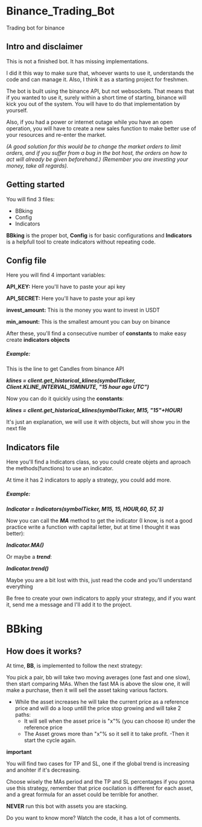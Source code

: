 
# Binance_Trading_Bot
Trading bot for binance

## Intro and disclaimer

This is not a finished bot. It has missing implementations.

I did it this way to make sure that, whoever wants to use it, understands the code and can manage it. Also, I think it as a starting project for freshmen. 

The bot is built using the binance API, but not websockets. That means that if you wanted to use it, surely within a short time of starting, binance will kick you out of the system.
You will have to do that implementation by yourself.

Also, if you had a power or internet outage while you have an open operation, you will have to create a new sales function to make better use of your resources and re-enter the market.

_(A good solution for this would be to change the market orders to limit orders, and if you suffer from a bug in the bot host, the orders on how to act will already be given beforehand.)
(Remember you are investing your money, take all regards)._


## Getting started


You will find 3 files:
- BBking
- Config
- Indicators

**BBking** is the proper bot, **Config** is for basic configurations and **Indicators** is a helpfull tool to create indicators without repeating code. 

## Config file

Here you will find 4 important variables:

**API_KEY:** Here you'll have to paste your api key

**API_SECRET:** Here you'll have to paste your api key

**invest_amount:** This is the money you want to invest in USDT

**min_amount:** This is the smallest amount you can buy on binance


After these, you'll find a consecutive number of **constants** to make easy create **indicators objects**

##### Example:

This is the line to get Candles from binance API</p>


**_klines = client.get_historical_klines(symbolTicker, Client.KLINE_INTERVAL_15MINUTE, "15 hour ago UTC")_**



Now you can do it quickly using the **constants**:

**_klines = client.get_historical_klines(symbolTicker, M15, "15"+HOUR)_**

It's just an explanation, we will use it with objects, but will show you in the next file



## Indicators file

Here you'll find a Indicators class, so you could create objets and aproach the methods(functions) to use an indicator.

At time it has 2 indicators to apply a strategy, you could add more.

##### Example:

**_Indicator = Indicators(symbolTicker, M15, 15, HOUR,60, 57, 3)_** 

Now you can call the **_MA_** method to get the indicator (I know, is not a good practice write a function with capital letter, but at time I thought it was better):

**_Indicator.MA()_**

Or maybe a **_trend_**:

**_Indicator.trend()_**

Maybe you are a bit lost with this, just read the code and you'll understand everything

Be free to create your own indicators to apply your strategy, and if you want it, send me a message and I'll add it to the project.

# BBking

## How does it works?

At time, **BB**, is implemented to follow the next strategy:

You pick a pair, bb will take two moving averages (one fast and one slow), then start comparing MAs. When the fast MA is above the slow one, it will make a purchase, then it will sell the asset taking various factors.

- While the asset increases he will take the current price as a reference price and will do a loop untill the price stop growing and will take 2 paths:
  - It will sell when the asset price is "x"% (you can choose it) under the reference price
  - The Asset grows more than "x"% so it sell it to take profit.
-Then it start the cycle again.


**important**

You will find two cases for TP and SL, one if the global trend is increasing and anohter if it's decreasing.

Choose wisely the MAs period and the TP and SL percentages if you gonna use this strategy, remember that price oscilation is different for each asset, and a great formula for an asset could be terrible for another.

**NEVER** run this bot with assets you are stacking. 


Do you want to know more? Watch the code, it has a lot of comments.







